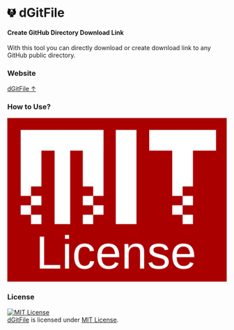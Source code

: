 <h1> <img src="res/images/downgit.png" width="20" height=auto /> dGitFile </h1>

#### Create GitHub Directory Download Link

With this tool you can directly download or create download link to any GitHub public directory.

### Website

[dGitFile ↑](https://samuelbetio.github.io/alphabet.file/A/B/C/D/8/#/home)

### How to Use?

![dGitFile User Manual](https://raw.githubusercontent.com/samuelbetio/Studio.com/master/MIT.png)

### License
<a rel="license" href="https://opensource.org/licenses/MIT"><img alt="MIT License" src="https://cloud.githubusercontent.com/assets/5456665/18950087/fbe0681a-865f-11e6-9552-e59d038d5913.png" width="60em" height=auto/></a><br/><a href="https://github.com/samuelbetio/dGitFile/blob/master/LICENSE">dGitFile</a> is licensed under <a rel="license" href="https://opensource.org/licenses/MIT">MIT License</a>.
